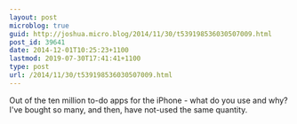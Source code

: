 ```yaml
---
layout: post
microblog: true
guid: http://joshua.micro.blog/2014/11/30/t539198536030507009.html
post_id: 39641
date: 2014-12-01T10:25:23+1100
lastmod: 2019-07-30T17:41:41+1100
type: post
url: /2014/11/30/t539198536030507009.html
---
```

Out of the ten million to-do apps for the iPhone - what do you use and why? I've bought so many, and then, have not-used the same quantity.

